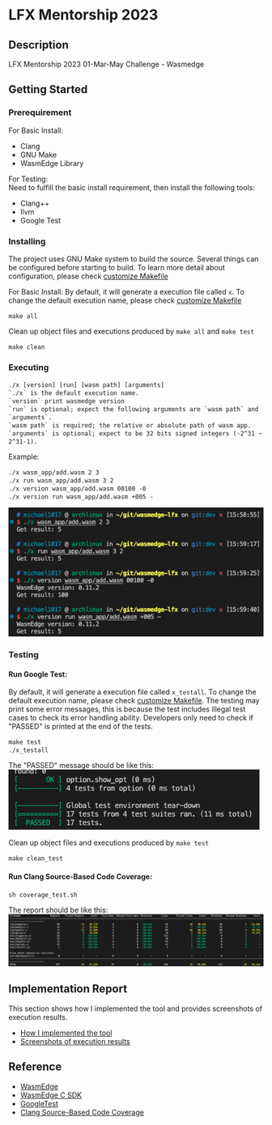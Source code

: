# LFX Mentorship 2023

## Description

LFX Mentorship 2023 01-Mar-May Challenge - Wasmedge

## Getting Started

### Prerequirement
  
For Basic Install:
* Clang
* GNU Make
* WasmEdge Library

For Testing:  
Need to fulfill the basic install requirement, then install the following tools:
* Clang++
* llvm
* Google Test

### Installing

The project uses GNU Make system to build the source. Several things can be configured before starting to build. To learn more detail about configuration, please check [customize Makefile](docs/customize_makefile.md)

For Basic Install: 
By default, it will generate a execution file called `x`. To change the default execution name, please check [customize Makefile](docs/customize_makefile.md)
```
make all
```

Clean up object files and executions produced by `make all` and `make test`
```
make clean
```

### Executing
```
./x [version] [run] [wasm path] [arguments]
`./x` is the default execution name.  
`version` print wasmedge version
`run` is optional; expect the following arguments are `wasm path` and `arguments`.  
`wasm path` is required; the relative or absolute path of wasm app.  
`arguments` is optional; expect to be 32 bits signed integers (-2^31 ~ 2^31-1).
```
Example:
```
./x wasm_app/add.wasm 2 3 
./x run wasm_app/add.wasm 3 2 
./x version wasm_app/add.wasm 00100 -0
./x version run wasm_app/add.wasm +005 - 
```
![](docs/images/add.png)

### Testing

#### Run Google Test:
By default, it will generate a execution file called `x_testall`. To change the default execution name, please check [customize Makefile](docs/customize_makefile.md). The testing may print some error messages, this is because the test includes illegal test cases to check its error handling ability. Developers only need to check if "PASSED" is printed at the end of the tests.
```
make test
./x_testall
```

The "PASSED" message should be like this:
![](docs/images/test_pass.png)


Clean up object files and executions produced by `make test`
```
make clean_test
```

#### Run Clang Source-Based Code Coverage:
```
sh coverage_test.sh
```
The report should be like this:
![](docs/images/cov_report.png)


## Implementation Report

This section shows how I implemented the tool and provides screenshots of execution results.

* [How I implemented the tool](docs/implementation.md)
* [Screenshots of execution results](./docs/execution_results.md)

## Reference

* [WasmEdge](https://github.com/WasmEdge/WasmEdge)
* [WasmEdge C SDK](https://wasmedge.org/book/en/sdk/c.html)
* [GoogleTest](http://google.github.io/googletest)
* [Clang Source-Based Code Coverage](https://clang.llvm.org/docs/SourceBasedCodeCoverage.html)
